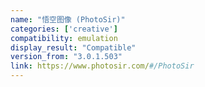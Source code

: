 ```yaml
---
name: "悟空图像 (PhotoSir)"
categories: ['creative']
compatibility: emulation
display_result: "Compatible"
version_from: "3.0.1.503"
link: https://www.photosir.com/#/PhotoSir
---
```

